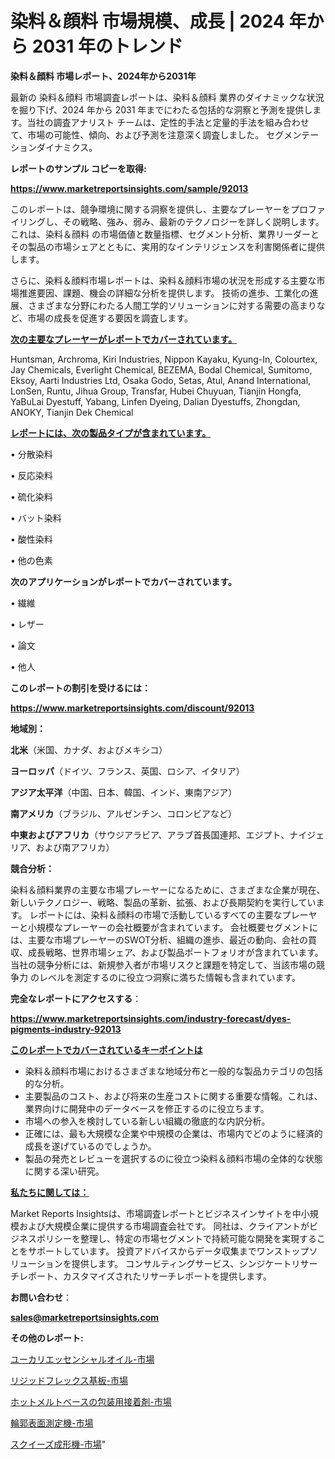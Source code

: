 # 染料＆顔料 市場規模、成長 | 2024 年から 2031 年のトレンド

<strong>染料＆顔料 市場レポート、2024年から2031年</strong>

最新の 染料＆顔料 市場調査レポートは、染料＆顔料 業界のダイナミックな状況を掘り下げ、2024 年から 2031 年までにわたる包括的な洞察と予測を提供します。当社の調査アナリスト チームは、定性的手法と定量的手法を組み合わせて、市場の可能性、傾向、および予測を注意深く調査しました。 セグメンテーションダイナミクス。



<strong>レポートのサンプル コピーを取得:</strong> <a href=https://www.marketreportsinsights.com/sample/92013>

<strong><u>https://www.marketreportsinsights.com/sample/92013</u></strong></a>

このレポートは、競争環境に関する洞察を提供し、主要なプレーヤーをプロファイリングし、その戦略、強み、弱み、最新のテクノロジーを詳しく説明します。 これは、染料＆顔料 の市場価値と数量指標、セグメント分析、業界リーダーとその製品の市場シェアとともに、実用的なインテリジェンスを利害関係者に提供します。

さらに、染料＆顔料市場レポートは、染料＆顔料市場の状況を形成する主要な市場推進要因、課題、機会の詳細な分析を提供します。 技術の進歩、工業化の進展、さまざまな分野にわたる人間工学的ソリューションに対する需要の高まりなど、市場の成長を促進する要因を調査します。



<strong><u>次の主要なプレーヤーがレポートでカバーされています。</u></strong>

Huntsman, Archroma, Kiri Industries, Nippon Kayaku, Kyung-In, Colourtex, Jay Chemicals, Everlight Chemical, BEZEMA, Bodal Chemical, Sumitomo, Eksoy, Aarti Industries Ltd, Osaka Godo, Setas, Atul, Anand International, LonSen, Runtu, Jihua Group, Transfar, Hubei Chuyuan, Tianjin Hongfa, YaBuLai Dyestuff, Yabang, Linfen Dyeing, Dalian Dyestuffs, Zhongdan, ANOKY, Tianjin Dek Chemical



<strong><u><b>レポートには、次の製品タイプが含まれています。</b></u></strong>

• 分散染料

• 反応染料

• 硫化染料

• バット染料

• 酸性染料

• 他の色素



<strong><b>次のアプリケーションがレポートでカバーされています。</b></strong>

• 繊維

• レザー

• 論文

• 他人



<strong><b>このレポートの割引を受けるには：</b></strong><a href=https://www.marketreportsinsights.com/discount/92013>

<strong><u>https://www.marketreportsinsights.com/discount/92013</u></strong></a>



<strong>地域別：</strong>



<strong>北米</strong>（米国、カナダ、およびメキシコ）



<strong>ヨーロッパ</strong>（ドイツ、フランス、英国、ロシア、イタリア）



<strong>アジア太平洋</strong>（中国、日本、韓国、インド、東南アジア）



<strong>南アメリカ</strong>（ブラジル、アルゼンチン、コロンビアなど）



<strong>中東およびアフリカ</strong>（サウジアラビア、アラブ首長国連邦、エジプト、ナイジェリア、および南アフリカ）



<strong>競合分析：</strong>

染料＆顔料業界の主要な市場プレーヤーになるために、さまざまな企業が現在、新しいテクノロジー、戦略、製品の革新、拡張、および長期契約を実行しています。 レポートには、染料＆顔料の市場で活動しているすべての主要なプレーヤーと小規模なプレーヤーの会社概要が含まれています。 会社概要セグメントには、主要な市場プレーヤーのSWOT分析、組織の進歩、最近の動向、会社の買収、成長戦略、世界市場シェア、および製品ポートフォリオが含まれています。 当社の競争分析には、新規参入者が市場リスクと課題を特定して、当該市場の競争力 のレベルを測定するのに役立つ洞察に満ちた情報も含まれています。



<strong>完全なレポートにアクセスする</strong>：

<a href=https://www.marketreportsinsights.com/industry-forecast/dyes-pigments-industry-92013>

<strong><u>https://www.marketreportsinsights.com/industry-forecast/dyes-pigments-industry-92013</u></strong></a>



<strong><u><b>このレポートでカバーされているキーポイントは</b></u></strong>
<ul>
  <li>染料＆顔料市場におけるさまざまな地域分布と一般的な製品カテゴリの包括的な分析。</li>
  <li>主要製品のコスト、および将来の生産コストに関する重要な情報。これは、業界向けに開発中のデータベースを修正するのに役立ちます。</li>
  <li>市場への参入を検討している新しい組織の徹底的な内訳分析。</li>
  <li>正確には、最も大規模な企業や中規模の企業は、市場内でどのように経済的成長を遂げているのでしょうか。</li>
  <li>製品の発売とレビューを選択するのに役立つ染料＆顔料市場の全体的な状態に関する深い研究。</li>
</ul>


<strong><u><b>私たちに関しては：</b></u></strong>

Market Reports Insightsは、市場調査レポートとビジネスインサイトを中小規模および大規模企業に提供する市場調査会社です。 同社は、クライアントがビジネスポリシーを整理し、特定の市場セグメントで持続可能な開発を実現することをサポートしています。 投資アドバイスからデータ収集までワンストップソリューションを提供します。 コンサルティングサービス、シンジケートリサーチレポート、カスタマイズされたリサーチレポートを提供します。



<strong><b>お問い合わせ</b></strong>：

<a href=mailto:sales@marketreportsinsights.com>

<strong><u>sales@marketreportsinsights.com</u></strong></a>



<strong>その他のレポート:</strong>

<a href=https://www.linkedin.com/pulse/ユーカリエッセンシャルオイル-市場-2023-収益と成長ドライバー-2030-mka8f/>ユーカリエッセンシャルオイル-市場</a>

<a href=https://www.linkedin.com/pulse/リジッドフレックス基板-市場-2023-総合分析と事業成長戦略-2030-au7df/>リジッドフレックス基板-市場</a>

<a href=https://www.linkedin.com/pulse/ホットメルトベースの包装用接着剤-市場-2023-最新の-cagr-および成長分析-2030-pr-news-hub-ye7xc/>ホットメルトベースの包装用接着剤-市場</a>

<a href=https://www.linkedin.com/pulse/輪郭表面測定機-市場-2030-年までの需要に焦点を当てた-2023-年調査レポート-c8csf/>輪郭表面測定機-市場</a>

<a href=https://www.linkedin.com/pulse/スクイーズ成形機-市場-2023-新興市場-将来の動向と市場需要-2030-i2dlf/>スクイーズ成形機-市場</a>"
